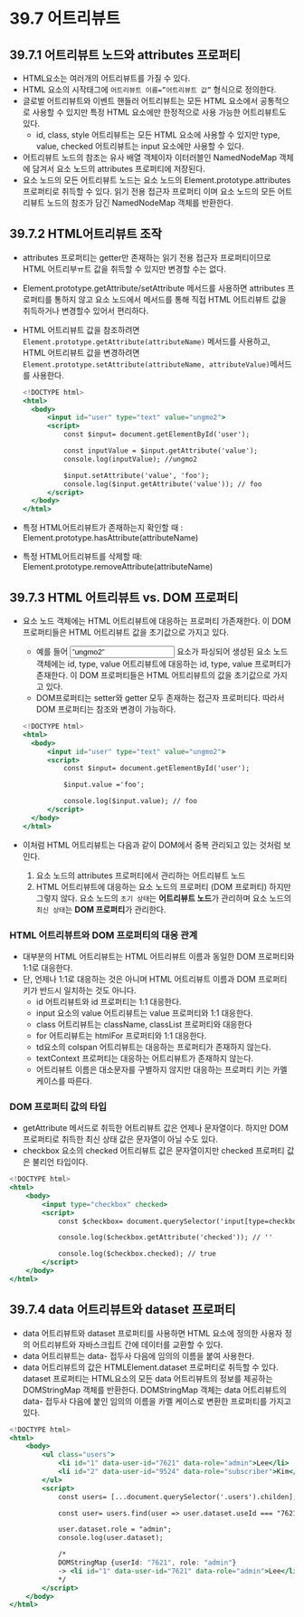 # 39.7 어트리뷰트

## 39.7.1 어트리뷰트 노드와 attributes 프로퍼티

- HTML요소는 여러개의 어트리뷰트를 가질 수 있다.
- HTML 요소의 시작태그에 `어트리뷰트 이름=”어트리뷰트 값”` 형식으로 정의한다.
- 글로벌 어트리뷰트와 이벤트 핸들러 어트리뷰트는 모든 HTML 요소에서 공통적으로 사용할 수 있지만 특정 HTML 요소에만 한정적으로 사용 가능한 어트리뷰트도 있다.
  - id, class, style 어트리뷰트는 모든 HTML 요소에 사용할 수 있지만 type, value, checked 어트리뷰트는 input 요소에만 사용할 수 있다.
- 어트리뷰트 노드의 참조는 유사 배열 객체이자 이터러블인 NamedNodeMap 객체에 담겨서 요소 노드의 attributes 프로퍼티에 저장된다.
- 요소 노드의 모든 어트리뷰트 노드는 요소 노드의 Element.prototype.attributes 프로퍼티로 취득할 수 있다. 읽기 전용 접근자 프로퍼티 이며 요소 노드의 모든 어트리뷰트 노드의 참조가 담긴 NamedNodeMap 객체를 반환한다.

## 39.7.2 HTML어트리뷰트 조작

- attributes 프로퍼티는 getter만 존재하는 읽기 전용 접근자 프로퍼티이므로 HTML 어트리부ㅠ트 값을 취득할 수 있지만 변경할 수는 없다.
- Element.prototype.getAttribute/setAttribute 메서드를 사용하면 attributes 프로퍼티를 통하지 않고 요소 노드에서 메서드를 통해 직접 HTML 어트리뷰트 값을 취득하거나 변경할수 있어서 편리하다.
- HTML 어트리뷰트 값을 참조하려면 `Element.prototype.getAttribute(attributeName)` 메서드를 사용하고, HTML 어트리뷰트 값을 변경하려면 `Element.prototype.setAttribute(attributeName, attributeValue)`메서드를 사용한다.

  ```jsx
  <!DOCTYPE html>
  <html>
  	<body>
  		<input id="user" type="text" value="ungmo2">
  		<script>
  			const $input= document.getElementById('user');

  			const inputValue = $input.getAttribute('value');
  			console.log(inputValue); //ungmo2

  			$input.setAttribute('value', 'foo');
  			console.log($input.getAttribute('value')); // foo
  		</script>
  	</body>
  </html>
  ```

- 특정 HTML어트리뷰트가 존재하는지 확인할 때 : Element.prototype.hasAttribute(attributeName)
- 특정 HTML어트리뷰트를 삭제할 때:
  Element.prototype.removeAttribute(attributeName)

## 39.7.3 HTML 어트리뷰트 vs. DOM 프로퍼티

- 요소 노드 객체에는 HTML 어트리뷰트에 대응하는 프로퍼티 가존재한다. 이 DOM 프로퍼티들은 HTML 어트리뷰트 값을 초기값으로 가지고 있다.

  - 예를 들어 <input id=”user” type=”text” value=”ungmo2”> 요소가 파싱되어 생성된 요소 노드 객체에는 id, type, value 어트리뷰트에 대응하는 id, type, value 프로퍼티가 존재한다. 이 DOM 프로퍼티들은 HTML 어트리뷰트의 값을 초기값으로 가지고 있다.
  - DOM프로퍼티는 setter와 getter 모두 존재하는 접근자 프로퍼티다. 따라서 DOM 프로퍼티는 참조와 변경이 가능하다.

  ```jsx
  <!DOCTYPE html>
  <html>
  	<body>
  		<input id="user" type="text" value="ungmo2">
  		<script>
  			const $input= document.getElementById('user');

  			$input.value ='foo';

  			console.log($input.value); // foo
  		</script>
  	</body>
  </html>
  ```

- 이처럼 HTML 어트리뷰트는 다음과 같이 DOM에서 중복 관리되고 있는 것처럼 보인다.
  1. 요소 노드의 attributes 프로퍼티에서 관리하는 어트리뷰트 노드
  2. HTML 어트리뷰트에 대응하는 요소 노드의 프로퍼티 (DOM 프로퍼티)
     하지만 그렇지 않다. 요소 노드의 `초기 상태`는 **어트리뷰트 노드**가 관리하며 요소 노드의 `최신 상태`는 **DOM 프로퍼티**가 관리한다.

### HTML 어트리뷰트와 DOM 프로퍼티의 대응 관계

- 대부분의 HTML 어트리뷰트는 HTML 어트리뷰트 이름과 동일한 DOM 프로퍼티와 1:1로 대응한다.
- 단, 언제나 1:1로 대응하는 것은 아니며 HTML 어트리뷰트 이름과 DOM 프로퍼티 키가 반드시 일치하는 것도 아니다.
  - id 어트리뷰트와 id 프로퍼티는 1:1 대응한다.
  - input 요소의 value 어트리뷰트는 value 프로퍼티와 1:1 대응한다.
  - class 어트리뷰트는 className, classList 프로퍼티와 대응한다
  - for 어트리뷰트는 htmlFor 프로퍼티와 1:1 대응한다.
  - td요소의 colspan 어트리뷰트는 대응하는 프로퍼티가 존재하지 않는다.
  - textContext 프로퍼티는 대응하는 어트리뷰트가 존재하지 않는다.
  - 어트리뷰트 이름은 대소문자를 구별하지 않지만 대응하는 프로퍼티 키는 카멜 케이스를 따른다.

### DOM 프로퍼티 값의 타입

- getAttribute 메서드로 취득한 어트리뷰트 값은 언제나 문자열이다. 하지만 DOM 프로퍼티로 취득한 최신 상태 값은 문자열이 아닐 수도 있다.
- checkbox 요소의 checked 어트리뷰트 값은 문자열이지만 checked 프로퍼티 값은 불리언 타입이다.

```jsx
<!DOCTYPE html>
<html>
	<body>
		<input type="checkbox" checked>
		<script>
			const $checkbox= document.querySelector('input[type=checkbox]');

			console.log($checkbox.getAttribute('checked')); // ''

			console.log($checkbox.checked); // true
		</script>
	</body>
</html>
```

## 39.7.4 data 어트리뷰트와 dataset 프로퍼티

- data 어트리뷰트와 dataset 프로퍼티를 사용하면 HTML 요소에 정의한 사용자 정의 어트리뷰트와 자바스크립트 간에 데이터를 교환할 수 있다.
- data 어트리뷰트는 data- 접두사 다음에 임의의 이름을 붙여 사용한다.
- data 어트리뷰트의 값은 HTMLElement.dataset 프로퍼티로 취득할 수 있다. dataset 프로퍼티는 HTML요소의 모든 data 어트리뷰트의 정보를 제공하는 DOMStringMap 객체를 반환한다. DOMStringMap 객체는 data 어트리뷰트의 data- 접두사 다음에 붙인 임의의 이름을 카멜 케이스로 변환한 프로퍼티를 가지고 있다.

```jsx
<!DOCTYPE html>
<html>
	<body>
		<ul class="users">
			<li id="1" data-user-id="7621" data-role="admin">Lee</li>
			<li id="2" data-user-id="9524" data-role="subscriber">Kim</li>
		</ul>
		<script>
			const users= [...document.querySelector('.users').childen];

			const user= users.find(user => user.dataset.useId === "7621");

			user.dataset.role = "admin";
			console.log(user.dataset);

			/*
			DOMStringMap {userId: "7621", role: "admin"}
			-> <li id="1" data-user-id="7621" data-role="admin">Lee</li>
			*/
		</script>
	</body>
</html>
```
